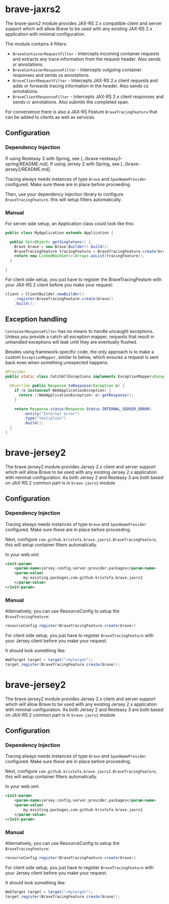 # brave-jaxrs2 #

The brave-jaxrs2 module provides JAX-RS 2.x compatible client and server support which will allow Brave to be used with any
existing JAX-RS 2.x application with minimal configuration.

The module contains 4 filters:

*   `BraveContainerRequestFilter`  - Intercepts incoming container requests and extracts any trace information from
the request header. Also sends sr annotations.
*   `BraveContainerResponseFilter` - Intercepts outgoing container responses and sends ss annotations.
*   `BraveClientRequestFilter` - Intercepts JAX-RS 2.x client requests and adds or forwards tracing information in the header.
Also sends cs annotations.
*   `BraveClientResponseFilter` - Intercepts JAX-RS 2.x client responses and sends cr annotations. Also submits the completed span.

For convenience there is also a JAX-RS Feature `BraveTracingFeature` that can be added to clients as well as services.

## Configuration

### Dependency Injection
If using Resteasy 3 with Spring, see [../brave-resteasy3-spring/README.md]. 
If using Jersey 2 with Spring, see [../brave-jersey2/README.md]. 

Tracing always needs instances of type `Brave` and `SpanNameProvider`
configured. Make sure these are in place before proceeding.

Then, use your dependency injection library to configure `BraveTracingFeature`.
this will setup filters automatically.

### Manual

For server side setup, an Application class could look like this:

```java
public class MyApplication extends Application {

  public Set<Object> getSingletons() {
    Brave brave = new Brave.Builder().build();
    BraveTracingFeature tracingFeature = BraveTracingFeature.create(brave);
    return new LinkedHashSet<>(Arrays.asList(tracingFeature));
  }

}
```

For client side setup, you just have to register the BraveTracingFeature
with your JAX-RS 2 client before you make your request:

```java
client = ClientBuilder.newBuilder()
    .register(BraveTracingFeature.create(brave))
    .build();
```

## Exception handling
`ContainerResponseFilter` has no means to handle uncaught exceptions.
Unless you provide a catch-all exception mapper, requests that result in
unhandled exceptions will leak until they are eventually flushed.

Besides using framework-specific code, the only approach is to make a
custom `ExceptionMapper`, similar to below, which ensures a request is
sent back even when something unexpected happens.

```java
@Provider
public static class CatchAllExceptions implements ExceptionMapper<Exception> {

  @Override public Response toResponse(Exception e) {
    if (e instanceof WebApplicationException) {
      return ((WebApplicationException) e).getResponse();
    }

    return Response.status(Response.Status.INTERNAL_SERVER_ERROR)
        .entity("Internal error")
        .type("text/plain")
        .build();
  }
}
```
# brave-jersey2

The brave-jersey2 module provides Jersey 2.x client and server support
which will allow Brave to be used with any existing Jersey 2.x application
with minimal configuration. As both Jersey 2 and Resteasy 3 are both based on JAX-RS 2 
common part is in `brave-jaxrs2` module

## Configuration

### Dependency Injection
Tracing always needs instances of type `Brave` and `SpanNameProvider`
configured. Make sure these are in place before proceeding.

Next, configure `com.github.kristofa.brave.jaxrs2.BraveTracingFeature`,
this will setup container filters automatically.

In your web.xml:

```xml
<init-param>
    <param-name>jersey.config.server.provider.packages</param-name>
    <param-value>
        my.existing.packages,com.github.kristofa.brave.jaxrs2
    </param-value>
</init-param>
```

### Manual

Alternatively, you can use ResourceConfig to setup the `BraveTracingFeature`:

```java
resourceConfig.register(BraveTracingFeature.create(brave))
```

For client side setup, you just have to register `BraveTracingFeature`
with your Jersey client before you make your request.

It should look something like:

```java
WebTarget target = target("/mytarget");
target.register(BraveTracingFeature.create(brave));
```

# brave-jersey2

The brave-jersey2 module provides Jersey 2.x client and server support
which will allow Brave to be used with any existing Jersey 2.x application
with minimal configuration. As both Jersey 2 and Resteasy 3 are both based on JAX-RS 2
common part is in `brave-jaxrs2` module

## Configuration

### Dependency Injection
Tracing always needs instances of type `Brave` and `SpanNameProvider`
configured. Make sure these are in place before proceeding.

Next, configure `com.github.kristofa.brave.jaxrs2.BraveTracingFeature`,
this will setup container filters automatically.

In your web.xml:

```xml
<init-param>
    <param-name>jersey.config.server.provider.packages</param-name>
    <param-value>
        my.existing.packages,com.github.kristofa.brave.jaxrs2
    </param-value>
</init-param>
```

### Manual

Alternatively, you can use ResourceConfig to setup the `BraveTracingFeature`:

```java
resourceConfig.register(BraveTracingFeature.create(brave))
```

For client side setup, you just have to register `BraveTracingFeature`
with your Jersey client before you make your request.

It should look something like:

```java
WebTarget target = target("/mytarget");
target.register(BraveTracingFeature.create(brave));
```
